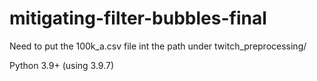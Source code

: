 # mitigating-filter-bubbles-final

Need to put the 100k_a.csv file int the path under twitch_preprocessing/

Python 3.9+ (using 3.9.7)